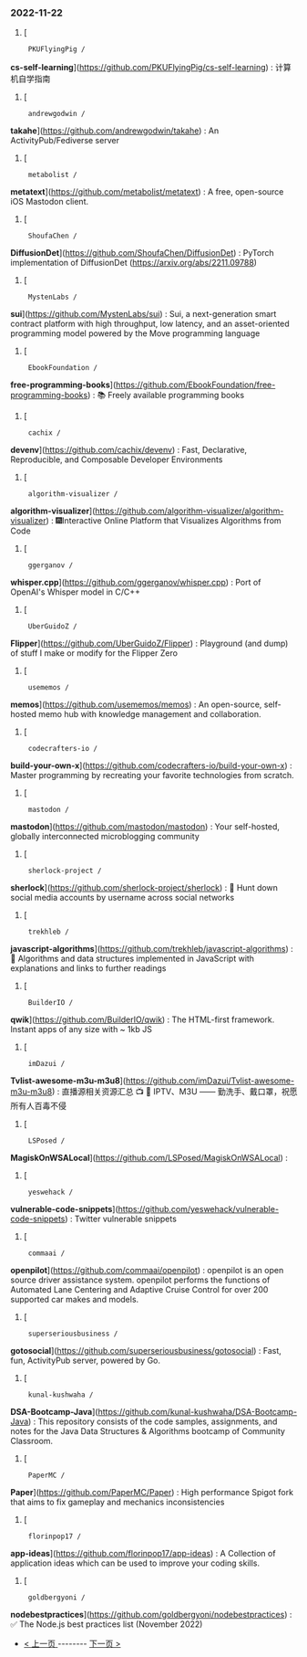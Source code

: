 ### 2022-11-22 
1. [
    

        PKUFlyingPig /
**cs-self-learning**](https://github.com/PKUFlyingPig/cs-self-learning) : 计算机自学指南
1. [
    

        andrewgodwin /
**takahe**](https://github.com/andrewgodwin/takahe) : An ActivityPub/Fediverse server
1. [
    

        metabolist /
**metatext**](https://github.com/metabolist/metatext) : A free, open-source iOS Mastodon client.
1. [
    

        ShoufaChen /
**DiffusionDet**](https://github.com/ShoufaChen/DiffusionDet) : PyTorch implementation of DiffusionDet (https://arxiv.org/abs/2211.09788)
1. [
    

        MystenLabs /
**sui**](https://github.com/MystenLabs/sui) : Sui, a next-generation smart contract platform with high throughput, low latency, and an asset-oriented programming model powered by the Move programming language
1. [
    

        EbookFoundation /
**free-programming-books**](https://github.com/EbookFoundation/free-programming-books) : 📚 Freely available programming books
1. [
    

        cachix /
**devenv**](https://github.com/cachix/devenv) : Fast, Declarative, Reproducible, and Composable Developer Environments
1. [
    

        algorithm-visualizer /
**algorithm-visualizer**](https://github.com/algorithm-visualizer/algorithm-visualizer) : 🎆Interactive Online Platform that Visualizes Algorithms from Code
1. [
    

        ggerganov /
**whisper.cpp**](https://github.com/ggerganov/whisper.cpp) : Port of OpenAI's Whisper model in C/C++
1. [
    

        UberGuidoZ /
**Flipper**](https://github.com/UberGuidoZ/Flipper) : Playground (and dump) of stuff I make or modify for the Flipper Zero
1. [
    

        usememos /
**memos**](https://github.com/usememos/memos) : An open-source, self-hosted memo hub with knowledge management and collaboration.
1. [
    

        codecrafters-io /
**build-your-own-x**](https://github.com/codecrafters-io/build-your-own-x) : Master programming by recreating your favorite technologies from scratch.
1. [
    

        mastodon /
**mastodon**](https://github.com/mastodon/mastodon) : Your self-hosted, globally interconnected microblogging community
1. [
    

        sherlock-project /
**sherlock**](https://github.com/sherlock-project/sherlock) : 🔎 Hunt down social media accounts by username across social networks
1. [
    

        trekhleb /
**javascript-algorithms**](https://github.com/trekhleb/javascript-algorithms) : 📝 Algorithms and data structures implemented in JavaScript with explanations and links to further readings
1. [
    

        BuilderIO /
**qwik**](https://github.com/BuilderIO/qwik) : The HTML-first framework. Instant apps of any size with ~ 1kb JS
1. [
    

        imDazui /
**Tvlist-awesome-m3u-m3u8**](https://github.com/imDazui/Tvlist-awesome-m3u-m3u8) : 直播源相关资源汇总 📺 💯 IPTV、M3U —— 勤洗手、戴口罩，祝愿所有人百毒不侵
1. [
    

        LSPosed /
**MagiskOnWSALocal**](https://github.com/LSPosed/MagiskOnWSALocal) : 
1. [
    

        yeswehack /
**vulnerable-code-snippets**](https://github.com/yeswehack/vulnerable-code-snippets) : Twitter vulnerable snippets
1. [
    

        commaai /
**openpilot**](https://github.com/commaai/openpilot) : openpilot is an open source driver assistance system. openpilot performs the functions of Automated Lane Centering and Adaptive Cruise Control for over 200 supported car makes and models.
1. [
    

        superseriousbusiness /
**gotosocial**](https://github.com/superseriousbusiness/gotosocial) : Fast, fun, ActivityPub server, powered by Go.
1. [
    

        kunal-kushwaha /
**DSA-Bootcamp-Java**](https://github.com/kunal-kushwaha/DSA-Bootcamp-Java) : This repository consists of the code samples, assignments, and notes for the Java Data Structures & Algorithms bootcamp of Community Classroom.
1. [
    

        PaperMC /
**Paper**](https://github.com/PaperMC/Paper) : High performance Spigot fork that aims to fix gameplay and mechanics inconsistencies
1. [
    

        florinpop17 /
**app-ideas**](https://github.com/florinpop17/app-ideas) : A Collection of application ideas which can be used to improve your coding skills.
1. [
    

        goldbergyoni /
**nodebestpractices**](https://github.com/goldbergyoni/nodebestpractices) : ✅ The Node.js best practices list (November 2022) 

- [ < 上一页 ](https://github.com/able8/github-trending-daily-record/blob/master/2022-11-21.md) -------- [ 下一页 > ](https://github.com/able8/github-trending-daily-record/blob/master/2022-11-23.md)